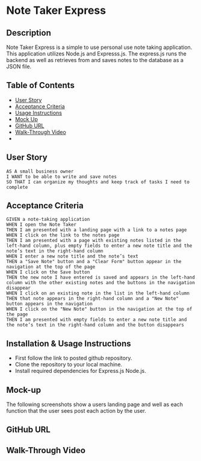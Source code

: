 # Note Taker Express

## Description

Note Taker Express is a simple to use personal use note taking application. This application utilizes Node.js and Expresss.js. The express.js runs the backend as well as retrieves from and saves notes to the database as a JSON file.

## Table of Contents
- [User Story](#user_story)
- [Acceptance Criteria](#acceptance_criteria)
- [Usage Instructions](#usage_Instructions)
- [Mock Up](#mock_up)
- [GitHub URL](#gitHub_url)
- [Walk-Through Video](#walk_through_video)
- 


## User Story

```
AS A small business owner
I WANT to be able to write and save notes
SO THAT I can organize my thoughts and keep track of tasks I need to complete
```

## Acceptance Criteria

```
GIVEN a note-taking application
WHEN I open the Note Taker
THEN I am presented with a landing page with a link to a notes page
WHEN I click on the link to the notes page
THEN I am presented with a page with existing notes listed in the left-hand column, plus empty fields to enter a new note title and the note’s text in the right-hand column
WHEN I enter a new note title and the note’s text
THEN a "Save Note" button and a "Clear Form" button appear in the navigation at the top of the page
WHEN I click on the Save button
THEN the new note I have entered is saved and appears in the left-hand column with the other existing notes and the buttons in the navigation disappear
WHEN I click on an existing note in the list in the left-hand column
THEN that note appears in the right-hand column and a "New Note" button appears in the navigation
WHEN I click on the "New Note" button in the navigation at the top of the page
THEN I am presented with empty fields to enter a new note title and the note’s text in the right-hand column and the button disappears
```
## Installation & Usage Instructions
- First follow the link to posted github repository.
- Clone the repository to your local machine.
- Install required dependencies for Express.js Node.js.

## Mock-up

The following screenshots show a users landing page and well as each function that the user sees post each action by the user.

## GitHub URL

## Walk-Through Video

